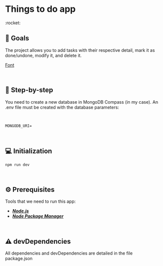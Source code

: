 <h1> Things to do app </h1>
:rocket:
<br>

## :dart:	Goals

The project allows you to add tasks with their respective detail, mark it as done/undone, modify it, and delete it.

<a href="https://www.youtube.com/watch?v=I-MhmB5B6Zk" alt="asd" border="0">Font</a>


<br>

## :footprints: Step-by-step

You need to create a new database in MongoDB Compass (in my case).
An .env file must be created with the database parameters:

<br>

```
MONGODB_URI=
```

<br>

## :computer: Initialization


```
npm run dev
```
<br>


## :gear:	Prerequisites
Tools that we need to run this app:

- ***[Node.js](https://nodejs.org/en/)***
- ***[Node Package Manager](https://www.npmjs.com/get-npm)***

<br>


## :warning: devDependencies

All dependencies and devDependencies are detailed in the file package.json

